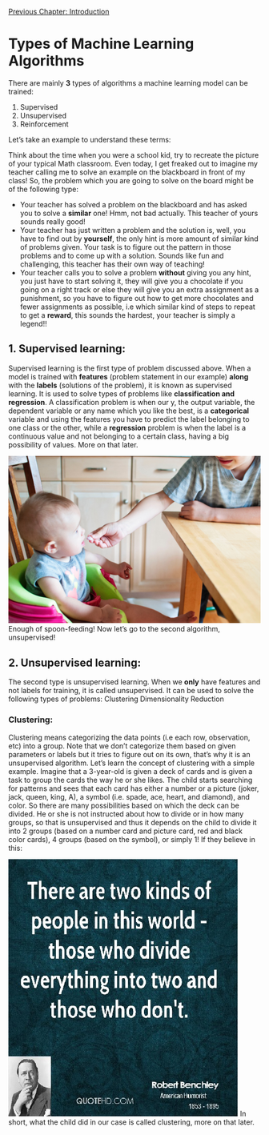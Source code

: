 [Previous Chapter: Introduction](https://github.com/pbharathreddy/Machine-Learning/blob/master/README.md)

# Types of Machine Learning Algorithms
There are mainly **3** types of algorithms a machine learning model can be trained:
1. Supervised 
1. Unsupervised
1. Reinforcement

Let’s take an example to understand these terms:

Think about the time when you were a school kid, try to recreate the picture of your typical Math classroom. Even today, I get freaked out to imagine my teacher calling me to solve an example on the blackboard in front of my class! 
So, the problem which you are going to solve on the board might be of the following type:
* Your teacher has solved a problem on the blackboard and has asked you to solve a **similar** one! Hmm, not bad actually. This teacher of yours sounds really good!
* Your teacher has just written a problem and the solution is, well, you have to find out by **yourself**, the only hint is more amount of similar kind of problems given. Your task is to figure out the pattern in those problems and to come up with a solution. Sounds like fun and challenging, this teacher has their own way of teaching!
* Your teacher calls you to solve a problem **without** giving you any hint, you just have to start solving it, they will give you a chocolate if you going on a right track  or else they will give you an extra assignment as a punishment, so you have to figure out how to get more chocolates and fewer assignments as possible, i.e which similar kind of steps to repeat to get a **reward**, this sounds the hardest, your teacher is simply a legend!!

## 1. Supervised learning:
Supervised learning is the first type of problem discussed above. When a model is trained with **features** (problem statement in our example) **along** with the **labels** (solutions of the problem), it is known as supervised learning. It is used to solve types of problems like **classification and regression**.
A classification problem is when our y, the output variable, the dependent variable or any name which you like the best, is a **categorical** variable and using the features you have to predict the label belonging to one class or the other, while a **regression** problem is when the label is a continuous value and not belonging to a certain class, having a big possibility of values. More on that later.


![Spoon-feeding image](../../images/spoon-feeding.jpg)
Enough of spoon-feeding! Now let’s go to the second algorithm, unsupervised!

## 2. Unsupervised learning:
The second type is unsupervised learning. When we **only** have features and not labels for training, it is called unsupervised. It can be used to solve the following types of problems:
Clustering
Dimensionality Reduction

### Clustering:
Clustering means categorizing the data points (i.e each row, observation, etc) into a group. Note that we don’t categorize them based on given parameters or labels but it tries to figure out on its own, that’s why it is an unsupervised algorithm. Let’s learn the concept of clustering with a simple example. Imagine that a 3-year-old is given a deck of cards and is given a task to group the cards the way he or she likes. The child starts searching for patterns and sees that each card has either a number or a picture (joker, jack, queen, king, A), a symbol (i.e. spade, ace, heart, and diamond), and color. So there are many possibilities based on which the deck can be divided. He or she is not instructed about how to divide or in how many groups, so that is unsupervised and thus it depends on the child to divide it into 2 groups (based on a number card and picture card, red and black color cards), 4 groups (based on the symbol), or simply 1! If they believe in this:


![There are two types of people, those who divide others in 2 types and those who don't](../../images/clustering.jpg)
In short, what the child did in our case is called clustering, more on that later.
